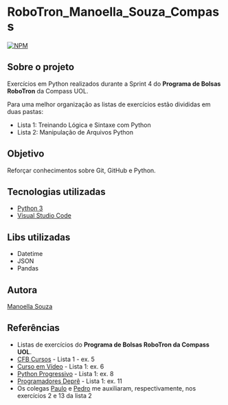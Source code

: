 # RoboTron_Manoella_Souza_Compass
[![NPM](https://img.shields.io/npm/l/react)](https://github.com/manoellasouza/RoboTron_-Manoella_Souza-_Compass/blob/main/LICENSE) 

## Sobre o projeto
Exercícios em Python realizados durante a Sprint 4 do **Programa de Bolsas RoboTron** da Compass UOL. 

Para uma melhor organização as listas de exercícios estão divididas em duas pastas:
- Lista 1: Treinando Lógica e Sintaxe com Python
- Lista 2: Manipulação de Arquivos Python

## Objetivo
Reforçar conhecimentos sobre Git, GitHub e Python.

## Tecnologias utilizadas
- <a href="https://www.python.org/downloads/">Python 3</a>
- <a href="https://code.visualstudio.com/">Visual Studio Code</a>

## Libs utilizadas
- Datetime 
- JSON
- Pandas

## Autora
<a href="https://www.linkedin.com/in/manoellasouza/">Manoella Souza</a>

## Referências
- Listas de exercícios do **Programa de Bolsas RoboTron da Compass UOL**.
- <a href="https://youtu.be/AqvSMMcybTI">CFB Cursos</a> - Lista 1 - ex. 5
- <a href="https://youtu.be/Qws8-E-YrlY">Curso em Vídeo</a> - Lista 1: ex. 6
- <a href="https://www.pythonprogressivo.net/2018/05/Calcular-Fatorial-Python-FOR-WHILE.html">Python Progressivo</a> - Lista 1: ex. 8
- <a href="https://programadoresdepre.com.br/como-calcular-data-e-hora-em-python/">Programadores Deprê</a> - Lista 1: ex. 11
- Os colegas <a href="https://github.com/phconte">Paulo</a> e <a href="https://github.com/PFrek">Pedro</a> me auxiliaram, respectivamente, nos exercícios 2 e 13 da lista 2




